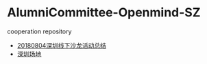 # AlumniCommittee-Openmind-SZ
cooperation repository

- [20180804深圳线下沙龙活动总结](https://github.com/Ashleytl/AlumniCommittee-Openmind-SZ/issues/1)
- [深圳场地](https://github.com/Ashleytl/AlumniCommittee-Openmind-SZ/issues/2)
